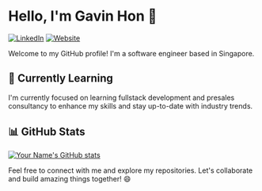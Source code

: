 # Hello, I'm Gavin Hon 👋

[![LinkedIn](https://img.shields.io/badge/-LinkedIn-blue?style=flat-square&logo=Linkedin&logoColor=white)](https://www.linkedin.com/in/gavinhon)
[![Website](https://img.shields.io/badge/-Portfolio%20Website-1f425f.svg)](https://gavinhon.netlify.app/)

Welcome to my GitHub profile! I'm a software engineer based in Singapore.

## 🌱 Currently Learning

I'm currently focused on learning fullstack development and presales consultancy to enhance my skills and stay up-to-date with industry trends.

## 📊 GitHub Stats

[![Your Name's GitHub stats](https://github-readme-stats.vercel.app/api?username=gavinhon&show_icons=true&theme=radical)](https://github.com/gavinhon)

Feel free to connect with me and explore my repositories. Let's collaborate and build amazing things together! 😄
